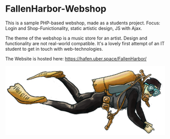 # FallenHarbor-Webshop
This is a sample PHP-based webshop, made as a students project. Focus: Login and Shop-Funictionality, static artistic design, JS with Ajax.

The theme of the webshop is a music store for an artist. Design and functionality are not real-world compatible. It's a lovely first attempt of an IT student to get in touch with web-technologies.

The Website is hosted here: https://hafen.uber.space/FallenHarbor/ 

![Fallen-Harbor_Visual_Art](https://github.com/FrederikHeck/FallenHarbor-Webshop/blob/master/assets/img/taucher.png)
